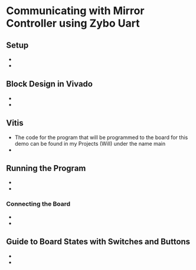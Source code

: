 # **Communicating with Mirror Controller using Zybo Uart**

## Setup
-
-
## Block Design in Vivado
-
-


## Vitis
- The code for the program that will be programmed to the board for this demo can be found in my Projects (Will) under the name main
-
## Running the Program
-
-
### Connecting the Board
-
-


## Guide to Board States with Switches and Buttons
-
-
